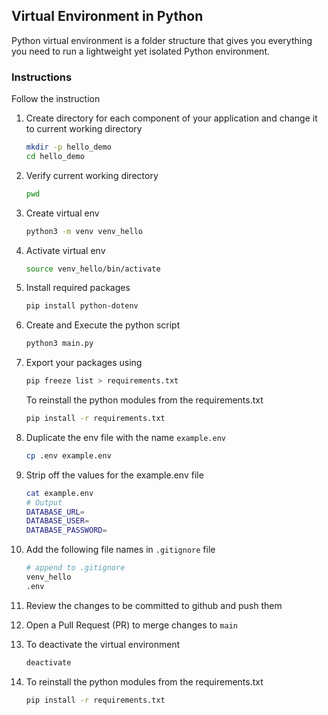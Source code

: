 ## Virtual Environment in Python
Python virtual environment is a folder structure that gives you everything you need to run a lightweight yet isolated Python environment.

### Instructions

Follow the instruction

1. Create directory for each component of your application and change it to current working directory
   ```bash
   mkdir -p hello_demo
   cd hello_demo
   ```

2. Verify current working directory
   ```bash
   pwd
   ```

3. Create virtual env
    ```bash
   python3 -m venv venv_hello
   ```

4. Activate virtual env
    ```bash
   source venv_hello/bin/activate
    ```

5. Install required packages
   ```bash
   pip install python-dotenv
   ```

6. Create and Execute the python script
    ```bash
    python3 main.py
    ```

7. Export your packages using
    ```bash
    pip freeze list > requirements.txt
    ```
   To reinstall the python modules from the requirements.txt
    ```bash
    pip install -r requirements.txt
    ```
      
8.  Duplicate the env file with the name `example.env`
    ```bash
    cp .env example.env
    ```
9.  Strip off the values for the example.env file
    ```bash
    cat example.env
    # Output
    DATABASE_URL=
    DATABASE_USER=
    DATABASE_PASSWORD=
    ```

10. Add the following file names in `.gitignore` file
    ```bash
    # append to .gitignore
    venv_hello 
    .env
    ```

11. Review the changes to be committed to github and push them
    
12. Open a Pull Request (PR) to merge changes to `main`

13. To deactivate the virtual environment
    ```bash
    deactivate
    ```
14. To reinstall the python modules from the requirements.txt
    ```bash
    pip install -r requirements.txt
    ```